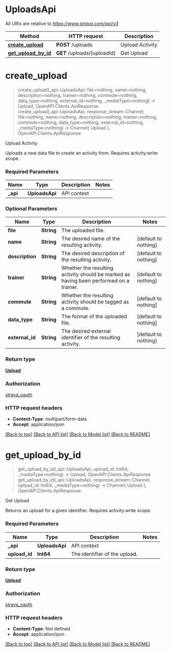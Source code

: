 # UploadsApi

All URIs are relative to *https://www.strava.com/api/v3*

Method | HTTP request | Description
------------- | ------------- | -------------
[**create_upload**](UploadsApi.md#create_upload) | **POST** /uploads | Upload Activity
[**get_upload_by_id**](UploadsApi.md#get_upload_by_id) | **GET** /uploads/{uploadId} | Get Upload


# **create_upload**
> create_upload(_api::UploadsApi; file=nothing, name=nothing, description=nothing, trainer=nothing, commute=nothing, data_type=nothing, external_id=nothing, _mediaType=nothing) -> Upload, OpenAPI.Clients.ApiResponse <br/>
> create_upload(_api::UploadsApi, response_stream::Channel; file=nothing, name=nothing, description=nothing, trainer=nothing, commute=nothing, data_type=nothing, external_id=nothing, _mediaType=nothing) -> Channel{ Upload }, OpenAPI.Clients.ApiResponse

Upload Activity

Uploads a new data file to create an activity from. Requires activity:write scope.

### Required Parameters

Name | Type | Description  | Notes
------------- | ------------- | ------------- | -------------
 **_api** | **UploadsApi** | API context | 

### Optional Parameters

Name | Type | Description  | Notes
------------- | ------------- | ------------- | -------------
 **file** | **String** | The uploaded file. | 
 **name** | **String** | The desired name of the resulting activity. | [default to nothing]
 **description** | **String** | The desired description of the resulting activity. | [default to nothing]
 **trainer** | **String** | Whether the resulting activity should be marked as having been performed on a trainer. | [default to nothing]
 **commute** | **String** | Whether the resulting activity should be tagged as a commute. | [default to nothing]
 **data_type** | **String** | The format of the uploaded file. | [default to nothing]
 **external_id** | **String** | The desired external identifier of the resulting activity. | [default to nothing]

### Return type

[**Upload**](Upload.md)

### Authorization

[strava_oauth](./README.md#strava_oauth)

### HTTP request headers

 - **Content-Type**: multipart/form-data
 - **Accept**: application/json

[[Back to top]](#) [[Back to API list]](./README.md#api-endpoints) [[Back to Model list]](./README.md#models) [[Back to README]](./README.md)

# **get_upload_by_id**
> get_upload_by_id(_api::UploadsApi, upload_id::Int64; _mediaType=nothing) -> Upload, OpenAPI.Clients.ApiResponse <br/>
> get_upload_by_id(_api::UploadsApi, response_stream::Channel, upload_id::Int64; _mediaType=nothing) -> Channel{ Upload }, OpenAPI.Clients.ApiResponse

Get Upload

Returns an upload for a given identifier. Requires activity:write scope.

### Required Parameters

Name | Type | Description  | Notes
------------- | ------------- | ------------- | -------------
 **_api** | **UploadsApi** | API context | 
**upload_id** | **Int64** | The identifier of the upload. |

### Return type

[**Upload**](Upload.md)

### Authorization

[strava_oauth](./README.md#strava_oauth)

### HTTP request headers

 - **Content-Type**: Not defined
 - **Accept**: application/json

[[Back to top]](#) [[Back to API list]](./README.md#api-endpoints) [[Back to Model list]](./README.md#models) [[Back to README]](./README.md)

